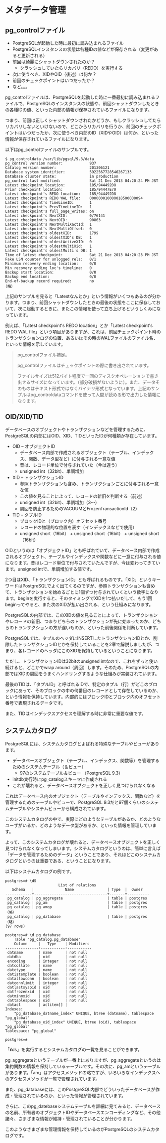 # メタデータ管理

## pg_controlファイル

* PostgreSQLが起動した時に最初に読み込まれるファイル
* PostgreSQLインスタンスの状態は各種IDの値などが保存される（変更があると更新される）
* 前回は綺麗にシャットダウンされたのか？
    * クラッシュしていたらリカバリ（REDO）を実行する
* 次に使うべき、XIDやOID（後述）は何か？
* 前回のチェックポイントはいつだったか？
* など。。。

pg_controlファイルは、PostgreSQLを起動した時に一番最初に読み込まれるファイルで、PostgreSQLのインスタンスの状態や、前回シャットダウンしたときの各種IDの値、といった内部の情報が保存されているファイルになります。

つまり、前回は正しくシャットダウンされたかどうか、もしクラッシュしてたらリカバリしないといけないので、どこからリカバリを行うか、前回のチェックポイントはいつだったか、次に使うべき内部のID（XIDやOID）は何か、といった情報が保存されているファイルになります。

以下はpg_controlファイルのサンプルです。

```
$ pg_controldata /var/lib/pgsql/9.3/data
pg_control version number:            937
Catalog version number:               201306121
Database system identifier:           5922567728546267133
Database cluster state:               in production
pg_control last modified:             Sat 21 Dec 2013 04:20:24 PM JST
Latest checkpoint location:           185/944492D8
Prior checkpoint location:            185/94447E70
Latest checkpoint's REDO location:    185/944492D8
Latest checkpoint's REDO WAL file:    000000010000018500000094
Latest checkpoint's TimeLineID:       1
Latest checkpoint's PrevTimeLineID:   1
Latest checkpoint's full_page_writes: on
Latest checkpoint's NextXID:          0/76141
Latest checkpoint's NextOID:          90863
Latest checkpoint's NextMultiXactId:  1
Latest checkpoint's NextMultiOffset:  0
Latest checkpoint's oldestXID:        1799
Latest checkpoint's oldestXID's DB:   1
Latest checkpoint's oldestActiveXID:  0
Latest checkpoint's oldestMultiXid:   1
Latest checkpoint's oldestMulti's DB: 1
Time of latest checkpoint:            Sat 21 Dec 2013 04:20:23 PM JST
Fake LSN counter for unlogged rels:   0/1
Minimum recovery ending location:     0/0
Min recovery ending loc's timeline:   0
Backup start location:                0/0
Backup end location:                  0/0
End-of-backup record required:        no
(略）
```

上記のサンプルを見ると「Latestなんとか」という情報がいくつもあるのが分かります。つまり、前回シャットダウンしたときの最後の状態をここに保存しておいて、次に起動するときに、またこの情報を使って立ち上げるというしくみになっています。

例えば、「Latest checkpoint's REDO location」とか「Latest checkpoint's REDO WAL file」という項目がありますが、これは、前回チェックポイント時のトランザクションログの位置、あるいはその時のWALファイルのファイル名、といった情報を示しています。

> pg_controlファイル補足。
> 
> pg_controlファイルはチェックポイントの際に書き出されています。
> 
> ファイルサイズは512バイト程度で一回のディスクオペレーションで書き出せるサイズになっています。（部分破損がないように）。また、データそのものはテキスト形式ではなくバイナリ形式となっています。上記のサンプルはpg_controldataコマンドを使って人間が読める形で出力した情報になります。


## OID/XID/TID

データベースのオブジェクトやトランザクションなどを管理するために、PostgreSQLの内部にはOID、XID、TIDといったIDが何種類か存在しています。

* OID – オブジェクトID
    * データベース内部で作成されるオブジェクト（テーブル、インデックス、関数、データ型など）に付与される一意な値
    * 昔は、レコード単位で付与されていた（今は違う）
    * unsigned int（32bit）、単調増加
* XID – トランザクションID
    * 参照トランザクションも含め、トランザクションごとに付与される一意な値
    * この値を見ることによって、レコードの新旧を判断する（前述）
    * unsigned int（32bit）、単調増加（3～）
    * 周回を防止するためのVACUUMとFrozenTransactionId（2）
* TID – タプルID
    * ブロックIDと（ブロック内）オフセット番号
    * レコードの物理的な位置を表す（インデックスなどで使用）
    * unsigned short（16bit） + unsigned short（16bit） + unsigned short（16bit）

OIDというのは「オブジェクトID」とも呼ばれていて、データベース内部で作成されるオブジェクト、テーブルやインデックスや関数などに一意に付与される値になります。昔はレコード単位で付与されていたんですが、今は変わってきています。unsigned intで、単調増加する値です。

2つ目はXID、「トランザクションID」とも呼ばれるものです。「XID」というキーワードはPostgreSQLでよく出てくるのですが、参照トランザクションも含めて、トランザクションを始めるごとに1個ずつ付与されていくという数字になります。beginを実行すると、そのタイミングでXIDを1つ払いだして、もう1回beginってやると、また次のXIDが払い出される、という仕組みになります。

PostgreSQLの内部では、このXIDの値を見ることによって、トランザクションやレコードの新旧、つまりどちらのトランザクションが先に始まったのか、どちらのトランザクションの方が遅いものか、といった前後関係を判断しています。

PostgreSQLでは、タプルのヘッダにINSERTしたトランザクションIDとか、削除したトランザクションIDとかを保持していることを2章で解説しましたが、つまり、各レコードのヘッダにこのXIDを保持しているということになります。

ただし、トランザクションIDは32bitのunsigned intなので、これをずっと使い続けると、どこかでwrap around（周回）します。そのため、PostgreSQLの内部ではXIDの周回をうまくハンドリングするような仕組みが実装されています。

最後のTIDは、「タプルID」と呼ばれるIDで、特定のタプル（行）がどこのブロックにあって、そのブロックの中の何番目のレコードとして存在しているのか、という情報を保持しています。内部的にはブロックIDとブロック内のオフセット番号で表現されるデータです。

また、TIDはインデックスアクセスを理解する時に非常に重要な値です。


## システムカタログ

PostgreSQLには、システムカタログとよばれる特殊なテーブルやビューがあります。

* データベースオブジェクト（テーブル、インデックス、関数等）を管理するためのシステムテーブル（＆ビュー）
    * 97のシステムテーブル＆ビュー （PostgreSQL 9.3）
* initdb実行時にpg_catalogスキーマに作成される
* これが壊れると、データベースオブジェクトを正しく見つけられなくなる

これはデータベース内のオブジェクト（テーブルやインデックス、関数など）を管理するためのテーブルやビューで、PostgreSQL 9.3だと97個くらいのシステムテーブルやシステムビューから構成されています。

このシステムカタログの中で、実際にどのようなテーブルがあるか、どのようなユーザがいるか、どのようなデータ型があるか、といった情報を管理しています。

よって、このシステムカタログが壊れると、データベースオブジェクトを正しく見つけられなくなってしまいます。システムカタログというのは、簡単に言えば「データを管理するためのデータ」ということであり、それほどこのシステムカタログというのは重要である、ということになります。

以下はシステムカタログの例です。

```
postgres=# \dS
                        List of relations
   Schema   |              Name               | Type  |  Owner
------------+---------------------------------+-------+----------
 pg_catalog | pg_aggregate                    | table | postgres
 pg_catalog | pg_am                           | table | postgres
 pg_catalog | pg_amop                         | table | postgres
（略）
 pg_catalog | pg_database                     | table | postgres
（略）
(97 rows)

postgres=# \d pg_database
    Table "pg_catalog.pg_database"
    Column     |   Type    | Modifiers
---------------+-----------+-----------
 datname       | name      | not null
 datdba        | oid       | not null
 encoding      | integer   | not null
 datcollate    | name      | not null
 datctype      | name      | not null
 datistemplate | boolean   | not null
 datallowconn  | boolean   | not null
 datconnlimit  | integer   | not null
 datlastsysoid | oid       | not null
 datfrozenxid  | xid       | not null
 datminmxid    | xid       | not null
 dattablespace | oid       | not null
 datacl        | aclitem[] |
Indexes:
    "pg_database_datname_index" UNIQUE, btree (datname), tablespace "pg_global"
    "pg_database_oid_index" UNIQUE, btree (oid), tablespace "pg_global"
Tablespace: "pg_global"

postgres=#
```

「¥ds」を実行するとシステムカタログの一覧を見ることができます。

pg_aggregateというテーブルが一番上にありますが、pg_aggregateというのは集約関数の情報を保持しているテーブルです。その次に、pg_amというテーブルがあります。「am」はアクセスメソッドの略ですが、いろいろなインデックスへのアクセスメソッドが一覧で管理されています。

また、pg_databaseには、このPostgreSQL内部でどういったデータベースが作成・管理されているのか、といった情報が管理されています。

さらに、このpg_datebaseシステムテーブルを詳細に見てみると、データベースの名前、所有者のオブジェクトIDやデータベースエンコーディングなど、その他諸々、さまざまな情報が維持・管理されていることが分かります。

このようなさまざまな管理情報を保持しているのがPostgreSQLのシステムカタログです。

